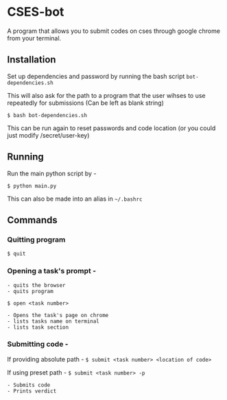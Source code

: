 # CSES-bot

A program that allows you to submit codes on cses through google chrome from your terminal.

## Installation

Set up dependencies and password by running the bash script `bot-dependencies.sh`

This will also ask for the path to a program that the user wihses to use repeatedly for submissions (Can be left as blank string)

`$ bash bot-dependencies.sh`

This can be run again to reset passwords and code location (or you could just modify /secret/user-key)

## Running

Run the main python script by - 

`$ python main.py`

This can also be made into an alias in `~/.bashrc`

## Commands

### Quitting program

`$ quit`

### Opening a task's prompt - 

    - quits the browser
    - quits program

`$ open <task number>`

    - Opens the task's page on chrome
    - lists tasks name on terminal
    - lists task section 

### Submitting code - 

If providing absolute path - `$ submit <task number> <location of code>`

If using preset path - `$ submit <task number> -p`

    - Submits code
    - Prints verdict
